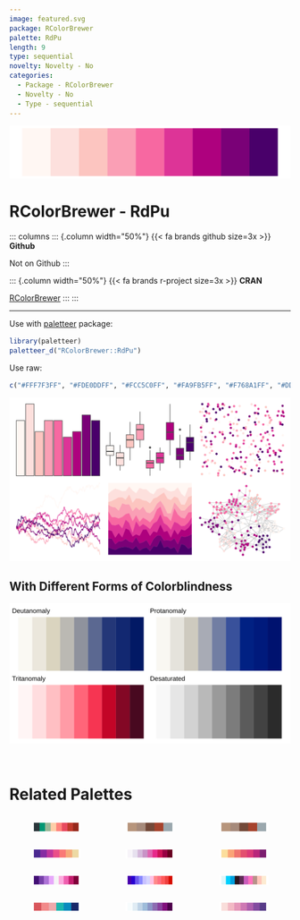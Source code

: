 ```yaml
---
image: featured.svg
package: RColorBrewer
palette: RdPu
length: 9
type: sequential
novelty: Novelty - No
categories:
  - Package - RColorBrewer
  - Novelty - No
  - Type - sequential
---
```


![](featured.svg)

# RColorBrewer - RdPu 

::: columns
::: {.column width="50%"}
{{< fa brands github size=3x >}}
**Github**

Not on Github
:::

::: {.column width="50%"}
{{< fa brands r-project size=3x >}}
**CRAN**

[RColorBrewer](https://CRAN.R-project.org/package=RColorBrewer)
:::
:::

<hr> 

Use with [paletteer](https://emilhvitfeldt.github.io/paletteer/) package:

```r
library(paletteer)
paletteer_d("RColorBrewer::RdPu")
```

Use raw:

```r
c("#FFF7F3FF", "#FDE0DDFF", "#FCC5C0FF", "#FA9FB5FF", "#F768A1FF", "#DD3497FF", "#AE017EFF", "#7A0177FF", "#49006AFF")
``` 

![](examples.png) <br>

## With Different Forms of Colorblindness

![](colorblind.svg) 

<br>

# Related Palettes

<div class="list" style="display: grid; grid-template-columns: auto auto auto;"> <figure class="figure">
<a href="../../awtools/a_palette/"> <img src="../../awtools/a_palette/featured.svg" style="width: 100%;" class="figure-img"></a>
</figure> <figure class="figure">
<a href="../../ButterflyColors/hamadryas_feronia/"> <img src="../../ButterflyColors/hamadryas_feronia/featured.svg" style="width: 100%;" class="figure-img"></a>
</figure> <figure class="figure">
<a href="../../ButterflyColors/hamadryas_feronia/"> <img src="../../ButterflyColors/hamadryas_feronia/featured.svg" style="width: 100%;" class="figure-img"></a>
</figure> <figure class="figure">
<a href="../../rcartocolor/ag_Sunset/"> <img src="../../rcartocolor/ag_Sunset/featured.svg" style="width: 100%;" class="figure-img"></a>
</figure> <figure class="figure">
<a href="../../RColorBrewer/PuRd/"> <img src="../../RColorBrewer/PuRd/featured.svg" style="width: 100%;" class="figure-img"></a>
</figure> <figure class="figure">
<a href="../../rcartocolor/SunsetDark/"> <img src="../../rcartocolor/SunsetDark/featured.svg" style="width: 100%;" class="figure-img"></a>
</figure> <figure class="figure">
<a href="../../PrettyCols/PurplePinks/"> <img src="../../PrettyCols/PurplePinks/featured.svg" style="width: 100%;" class="figure-img"></a>
</figure> <figure class="figure">
<a href="../../ggsci/default_gsea/"> <img src="../../ggsci/default_gsea/featured.svg" style="width: 100%;" class="figure-img"></a>
</figure> <figure class="figure">
<a href="../../werpals/provence/"> <img src="../../werpals/provence/featured.svg" style="width: 100%;" class="figure-img"></a>
</figure> <figure class="figure">
<a href="../../LaCroixColoR/CranRaspberry/"> <img src="../../LaCroixColoR/CranRaspberry/featured.svg" style="width: 100%;" class="figure-img"></a>
</figure> <figure class="figure">
<a href="../../RColorBrewer/BuPu/"> <img src="../../RColorBrewer/BuPu/featured.svg" style="width: 100%;" class="figure-img"></a>
</figure> <figure class="figure">
<a href="../../rcartocolor/PurpOr/"> <img src="../../rcartocolor/PurpOr/featured.svg" style="width: 100%;" class="figure-img"></a>
</figure> 
</div>
